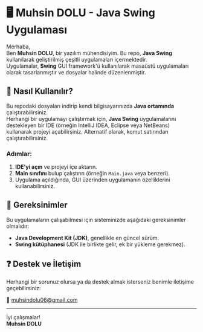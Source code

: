 # 🖥️ Muhsin DOLU - Java Swing Uygulaması

Merhaba,  
Ben **Muhsin DOLU**, bir yazılım mühendisiyim. Bu repo, **Java Swing** kullanılarak geliştirilmiş çeşitli uygulamaları içermektedir.  
Uygulamalar, **Swing** GUI framework'ü kullanılarak masaüstü uygulamaları olarak tasarlanmıştır ve dosyalar halinde düzenlenmiştir.

## 🚀 Nasıl Kullanılır?

Bu repodaki dosyaları indirip kendi bilgisayarınızda **Java ortamında** çalıştırabilirsiniz.  
Herhangi bir uygulamayı çalıştırmak için, **Java Swing** uygulamalarını destekleyen bir IDE (örneğin IntelliJ IDEA, Eclipse veya NetBeans) kullanarak projeyi açabilirsiniz. Alternatif olarak, komut satırından çalıştırabilirsiniz.

### Adımlar:
1. **IDE'yi açın** ve projeyi içe aktarın.
2. **Main sınıfını** bulup çalıştırın (örneğin `Main.java` veya benzeri).
3. Uygulama açıldığında, GUI üzerinden uygulamanın özelliklerini kullanabilirsiniz.

## 🔧 Gereksinimler

Bu uygulamaların çalışabilmesi için sisteminizde aşağıdaki gereksinimler olmalıdır:
- **Java Development Kit (JDK)**, genellikle en güncel sürüm.
- **Swing kütüphanesi** (JDK ile birlikte gelir, ek bir yükleme gerekmez).

## ❓ Destek ve İletişim

Herhangi bir sorunuz olursa ya da destek almak isterseniz benimle iletişime geçebilirsiniz:

📧 [muhsindolu06@gmail.com](mailto:muhsindolu06@gmail.com)

---

İyi çalışmalar!  
**Muhsin DOLU**
